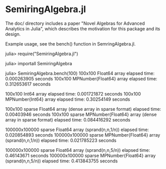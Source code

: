 SemiringAlgebra.jl
==================

The doc/ directory includes a paper "Novel Algebras for Advanced Analytics in Julia", which describes the motivation for this package and its design.

Example usage, see the bench() function in SemringAlgebra.jl.

julia> require("SemiringAlgebra.jl")

julia> importall SemiringAlgebra

julia> SemiringAlgebra.bench(100)
100x100 Float64 array
elapsed time: 0.000263905 seconds
100x100 MPNumber{Float64} array
elapsed time: 0.312653617 seconds

100x100 Int64 array
elapsed time: 0.001721872 seconds
100x100 MPNumber{Int64} array
elapsed time: 0.30254149 seconds

100x100 sparse Float64 array (dense array in sparse format)
elapsed time: 0.00403946 seconds
100x100 sparse MPNumber{Float64} array (dense array in sparse format)
elapsed time: 0.084416292 seconds

100000x100000 sparse Float64 array (sprand(n,n,1/n))
elapsed time: 0.020854893 seconds
100000x100000 sparse MPNumber{Float64} array (sprand(n,n,1/n))
elapsed time: 0.021785223 seconds

100000x100000 sparse Float64 array (sprand(n,n,5/n))
elapsed time: 0.46143671 seconds
100000x100000 sparse MPNumber{Float64} array (sprand(n,n,5/n))
elapsed time: 0.413843755 seconds


